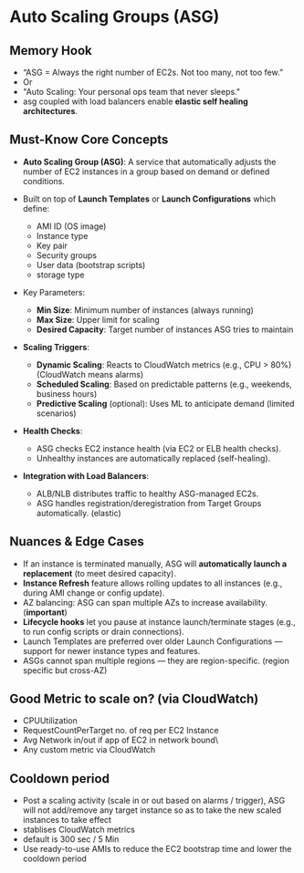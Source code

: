 # Auto Scaling Groups (ASG)

## Memory Hook
- “ASG = Always the right number of EC2s. Not too many, not too few.”
- Or
- "Auto Scaling: Your personal ops team that never sleeps."
- asg coupled with load balancers enable **elastic self healing architectures**.

## Must-Know Core Concepts
- **Auto Scaling Group (ASG)**: A service that automatically adjusts the number of EC2 instances in a group based on demand or defined conditions.
- Built on top of **Launch Templates** or **Launch Configurations** which define:
  - AMI ID (OS image)
  - Instance type
  - Key pair
  - Security groups
  - User data (bootstrap scripts)
  - storage type

- Key Parameters:
  - **Min Size**: Minimum number of instances (always running)
  - **Max Size**: Upper limit for scaling
  - **Desired Capacity**: Target number of instances ASG tries to maintain

- **Scaling Triggers**:
  - **Dynamic Scaling**: Reacts to CloudWatch metrics (e.g., CPU > 80%) (CloudWatch means alarms)
  - **Scheduled Scaling**: Based on predictable patterns (e.g., weekends, business hours)
  - **Predictive Scaling** (optional): Uses ML to anticipate demand (limited scenarios)

- **Health Checks**:
  - ASG checks EC2 instance health (via EC2 or ELB health checks).
  - Unhealthy instances are automatically replaced (self-healing). 

- **Integration with Load Balancers**:
  - ALB/NLB distributes traffic to healthy ASG-managed EC2s.
  - ASG handles registration/deregistration from Target Groups automatically. (elastic)

## Nuances & Edge Cases
- If an instance is terminated manually, ASG will **automatically launch a replacement** (to meet desired capacity).
- **Instance Refresh** feature allows rolling updates to all instances (e.g., during AMI change or config update).
- AZ balancing: ASG can span multiple AZs to increase availability. (**important**)
- **Lifecycle hooks** let you pause at instance launch/terminate stages (e.g., to run config scripts or drain connections).
- Launch Templates are preferred over older Launch Configurations — support for newer instance types and features.
- ASGs cannot span multiple regions — they are region-specific. (region specific but cross-AZ)

## Good Metric to scale on? (via CloudWatch)
- CPUUtilization 
- RequestCountPerTarget no. of req per EC2 Instance
- Avg Network in/out if app of EC2 in network bound\
- Any custom metric via CloudWatch

## Cooldown period
- Post a scaling activity (scale in or out based on alarms / trigger), ASG will not add/remove any target instance so as to take the new scaled instances to take effect
- stablises CloudWatch metrics
- default is 300 sec / 5 Min
- Use ready-to-use AMIs to reduce the EC2 bootstrap time and lower the cooldown period
